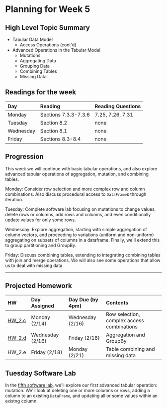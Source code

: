 # Planning for Week 5

## High Level Topic Summary

  - Tabular Data Model
    - Access Operations (cont'd)
  - Advanced Operations in the Tabular Model
      - Mutations
      - Aggregating Data
      - Grouping Data
      - Combining Tables
      - Missing Data

## Readings for the week

Day        | Reading      | Reading Questions
:--------- |:-------------|:----------------------------------
Monday     | Sections 7.3.3-7.3.6          | 7.25, 7.26, 7.31
Tuesday    | Section 8.2 | none
Wednesday  | Section 8.1  | none
Friday     | Sections 8.3-8.4 | none

## Progression

This week we will continue with basic tabular operations, and also explore advanced tabular operations of aggregation, mutation, and combining tables.

Monday: Consider row selection and more complex row and column combinations.  Also discuss procedural access to `DataFrame`s through iteration.

Tuesday: Complete software lab focusing on mutations to change values, delete rows or columns, add rows and columns, and even conditionally update values for only some rows.

Wednesday: Explore aggregation, starting with simple aggregation of column vectors, and proceeding to variations (uniform and non-uniform) aggregating on subsets of columns in a dataframe.  Finally, we'll extend this to group partitioning and GroupBy.

Friday: Discuss combining tables, extending to integrating combining tables with join and merge operations.  We will also see some operations that allow us to deal with missing data.

---

## Projected Homework

HW | Day Assigned  | Day Due (by 4pm) | Contents
:--|:--------|:--------|:------------
[HW_2.c](../hw/HW_2.c/README.md) | Monday (2/14) | Wednesday (2/16) | Row selection, complex access combinations
[HW_2.d](../hw/HW_2.d/README.md) | Wednesday (2/16) | Friday (2/18) | Aggregation and GroupBy
HW_2.e | Friday (2/18) | Monday (2/21)    | Table combining and missing data

## Tuesday Software Lab

In the [fifth software lab](../sw_lab/lab_05/swlab_05.md), we'll explore our first advanced tabular operation: mutation.  We'll look at deleting one or more columns or rows, adding a column to an existing `DataFrame`, and updating all or some values within an existng column.